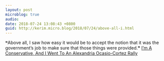 ```yaml
---
layout: post
microblog: true
audio: 
date: 2018-07-24 13:08:43 +0800
guid: http://kerim.micro.blog/2018/07/24/above-all-i.html
---
```

❝Above all, I saw how easy it would be to accept the notion that it was the government’s job to make sure that those things were provided.❞  [I’m A Conservative, And I Went To An Alexandria Ocasio-Cortez Rally](http://dailycaller.com/2018/07/23/conservative-alexandria-ocasio-cortez-rally/)
